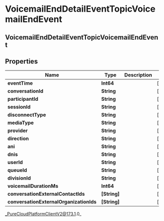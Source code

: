 # VoicemailEndDetailEventTopicVoicemailEndEvent

## VoicemailEndDetailEventTopicVoicemailEndEvent

## Properties

|Name | Type | Description | Notes|
|------------ | ------------- | ------------- | -------------|
| **eventTime** | **Int64** |  | [optional] |
| **conversationId** | **String** |  | [optional] |
| **participantId** | **String** |  | [optional] |
| **sessionId** | **String** |  | [optional] |
| **disconnectType** | **String** |  | [optional] |
| **mediaType** | **String** |  | [optional] |
| **provider** | **String** |  | [optional] |
| **direction** | **String** |  | [optional] |
| **ani** | **String** |  | [optional] |
| **dnis** | **String** |  | [optional] |
| **userId** | **String** |  | [optional] |
| **queueId** | **String** |  | [optional] |
| **divisionId** | **String** |  | [optional] |
| **voicemailDurationMs** | **Int64** |  | [optional] |
| **conversationExternalContactIds** | **[String]** |  | [optional] |
| **conversationExternalOrganizationIds** | **[String]** |  | [optional] |



_PureCloudPlatformClientV2@173.1.0_
